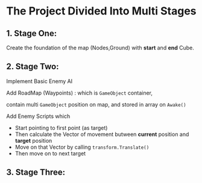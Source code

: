 # The Project Divided Into Multi Stages

## 1. Stage One:
Create the foundation of the map (Nodes,Ground)
with **start** and **end** Cube.

## 2. Stage Two:
Implement Basic Enemy AI

Add RoadMap (Waypoints) : which is `GameObject` container,

contain multi `GameObject` position on map, and stored in array on `Awake()`

Add Enemy Scripts which
- Start pointing to first point (as target)
- Then calculate the Vector of movement butween **current** position and **target** position
- Move on that Vector by calling `transform.Translate()`
- Then move on to next target


## 3. Stage Three:


  